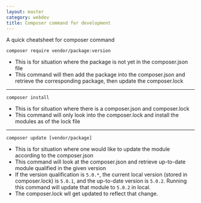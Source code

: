 ```yaml
---
layout: master
category: webdev
title: Composer command for development
---
```


A quick cheatsheet for composer command

``` shell
composer require vendor/package:version
```

* This is for situation where the package is not yet in the composer.json file
* This command will then add the package into the composer.json and retrieve the corresponding package, then update the composer.lock

***

``` shell
composer install
```

* This is for situation where there is a composer.json and composer.lock
* This command will only look into the composer.lock and install the modules as of the lock file

***

``` shell
composer update [vendor/package]
```

* This is for situation where one would like to update the module according to the composer.json
* This command will look at the composer.json and retrieve up-to-date module qualified in the given version
* If the version qualification is `5.0.*`, the current local version (stored in composer.lock) is `5.0.1`, and the up-to-date version is `5.0.2`. Running this command will update that module to `5.0.2` in local.
* The composer.lock wll get updated to reflect that change.